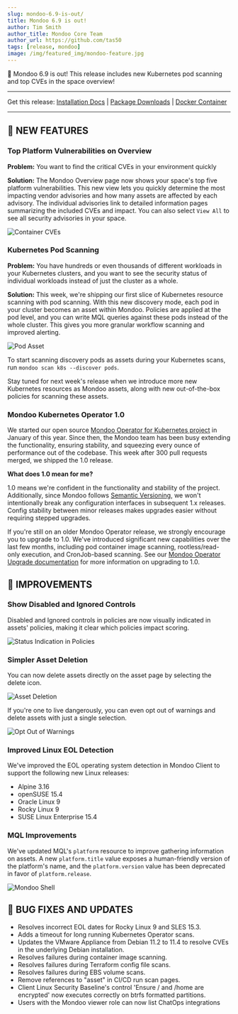 ```yaml
---
slug: mondoo-6.9-is-out/
title: Mondoo 6.9 is out!
author: Tim Smith
author_title: Mondoo Core Team
author_url: https://github.com/tas50
tags: [release, mondoo]
image: /img/featured_img/mondoo-feature.jpg
---
```


🥳 Mondoo 6.9 is out! This release includes new Kubernetes pod scanning and top CVEs in the space overview!

---

Get this release: [Installation Docs](/cnspec/) | [Package Downloads](https://releases.mondoo.com/mondoo/) | [Docker Container](https://hub.docker.com/r/mondoo/client)

---

## 🎉 NEW FEATURES

### Top Platform Vulnerabilities on Overview

**Problem:** You want to find the critical CVEs in your environment quickly

**Solution:** The Mondoo Overview page now shows your space's top five platform vulnerabilities. This new view lets you quickly determine the most impacting vendor advisories and how many assets are affected by each advisory. The individual advisories link to detailed information pages summarizing the included CVEs and impact. You can also select `View All` to see all security advisories in your space.

![Container CVEs](/img/releases/2022-08-02-mondoo-6.9-is-out/platform_vulnerabilities.png)

### Kubernetes Pod Scanning

**Problem:** You have hundreds or even thousands of different workloads in your Kubernetes clusters, and you want to see the security status of individual workloads instead of just the cluster as a whole.

**Solution:** This week, we're shipping our first slice of Kubernetes resource scanning with pod scanning. With this new discovery mode, each pod in your cluster becomes an asset within Mondoo. Policies are applied at the pod level, and you can write MQL queries against these pods instead of the whole cluster. This gives you more granular workflow scanning and improved alerting.

![Pod Asset](/img/releases/2022-08-02-mondoo-6.9-is-out/pod_asset.png)

To start scanning discovery pods as assets during your Kubernetes scans, run `mondoo scan k8s --discover pods`.

Stay tuned for next week's release when we introduce more new Kubernetes resources as Mondoo assets, along with new out-of-the-box policies for scanning these assets.

### Mondoo Kubernetes Operator 1.0

We started our open source [Mondoo Operator for Kubernetes project](https://github.com/mondoohq/mondoo-operator) in January of this year. Since then, the Mondoo team has been busy extending the functionality, ensuring stability, and squeezing every ounce of performance out of the codebase. This week after 300 pull requests merged, we shipped the 1.0 release.

**What does 1.0 mean for me?**

1.0 means we're confident in the functionality and stability of the project. Additionally, since Mondoo follows [Semantic Versioning](https://semver.org/), we won't intentionally break any configuration interfaces in subsequent 1.x releases. Config stability between minor releases makes upgrades easier without requiring stepped upgrades.

If you're still on an older Mondoo Operator release, we strongly encourage you to upgrade to 1.0. We've introduced significant new capabilities over the last few months, including pod container image scanning, rootless/read-only execution, and CronJob-based scanning. See our [Mondoo Operator Upgrade documentation](https://github.com/mondoohq/mondoo-operator/blob/main/docs/operator-upgrades.md) for more information on upgrading to 1.0.

## 🧹 IMPROVEMENTS

### Show Disabled and Ignored Controls

Disabled and Ignored controls in policies are now visually indicated in assets' policies, making it clear which policies impact scoring.

![Status Indication in Policies](/img/releases/2022-08-02-mondoo-6.9-is-out/policy_indication.png)

### Simpler Asset Deletion

You can now delete assets directly on the asset page by selecting the delete icon.

![Asset Deletion](/img/releases/2022-08-02-mondoo-6.9-is-out/asset_deletion.png)

If you're one to live dangerously, you can even opt out of warnings and delete assets with just a single selection.

![Opt Out of Warnings](/img/releases/2022-08-02-mondoo-6.9-is-out/skip_warnings.png)

### Improved Linux EOL Detection

We've improved the EOL operating system detection in Mondoo Client to support the following new Linux releases:

- Alpine 3.16
- openSUSE 15.4
- Oracle Linux 9
- Rocky Linux 9
- SUSE Linux Enterprise 15.4

### MQL Improvements

We've updated MQL's `platform` resource to improve gathering information on assets. A new `platform.title` value exposes a human-friendly version of the platform's name, and the `platform.version` value has been deprecated in favor of `platform.release`.

![Mondoo Shell](/img/releases/2022-08-02-mondoo-6.9-is-out/mondoo_shell.png)

## 🐛 BUG FIXES AND UPDATES

- Resolves incorrect EOL dates for Rocky Linux 9 and SLES 15.3.
- Adds a timeout for long running Kubernetes Operator scans.
- Updates the VMware Appliance from Debian 11.2 to 11.4 to resolve CVEs in the underlying Debian installation.
- Resolves failures during container image scanning.
- Resolves failures during Terraform config file scans.
- Resolves failures during EBS volume scans.
- Remove references to "asset" in CI/CD run scan pages.
- Client Linux Security Baseline's control 'Ensure / and /home are encrypted' now executes correctly on btrfs formatted partitions.
- Users with the Mondoo viewer role can now list ChatOps integrations
